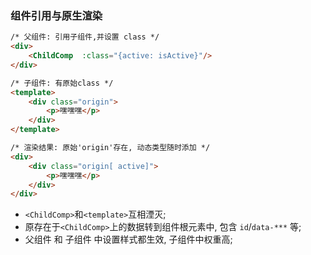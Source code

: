 ### 组件引用与原生渲染
```html
/* 父组件: 引用子组件,并设置 class */
<div>
    <ChildComp  :class="{active: isActive}"/>
</div>

/* 子组件: 有原始class */
<template>
    <div class="origin">
        <p>嘿嘿嘿</p>
    </div>
</template>

/* 渲染结果: 原始'origin'存在, 动态类型随时添加 */
<div>
    <div class="origin[ active]">
        <p>嘿嘿嘿</p>
    </div>
</div>
```
* `<ChildComp>`和`<template>`互相湮灭;
* 原存在于`<ChildComp>`上的数据转到组件根元素中, 包含 `id`/`data-***` 等;
* 父组件 和 子组件 中设置样式都生效, 子组件中权重高;